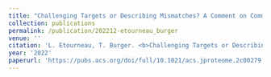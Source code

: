 ```yaml
---
title: "Challenging Targets or Describing Mismatches? A Comment on Common Decoy Distribution by Madej et al."
collection: publications
permalink: /publication/202212-etourneau_burger
venue: ''
citation: 'L. Etourneau, T. Burger. <b>Challenging Targets or Describing Mismatches? A Comment on Common Decoy Distribution by Madej et al.</b>, <i>Journal of Proteome Research,</i> Dec 2022'
year: '2022'
paperurl: 'https://pubs.acs.org/doi/full/10.1021/acs.jproteome.2c00279'
---
```

